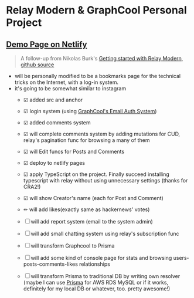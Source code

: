 # Relay Modern & GraphCool Personal Project

## [Demo Page on Netlify](https://useful-bookmarks.netlify.com/)

> A follow-up from Nikolas Burk's [Getting started with Relay Modern](https://blog.graph.cool/getting-started-with-relay-modern-46f8de6bd6ec),
> [github source](https://github.com/graphcool-examples/react-graphql/tree/master/quickstart-with-relay-modern)

- will be personally modified to be a bookmarks page for the technical tricks on the Internet, with a log-in system.
- it's going to be somewhat similar to instagram
  - &#9745; added src and anchor
  - &#9745; login system (using [GraphCool's Email Auth System](https://github.com/graphcool/templates/tree/master/auth/email-password))
  - &#9745; added comments system
  - &#9745; will complete comments system by adding mutations for CUD, relay's pagination func for browsing a many of them
  - &#9745; will Edit funcs for Posts and Comments
  - &#9745; deploy to netlify pages
  - &#9745; apply TypeScript on the project. Finally succeed installing typescript with relay without using unnecessary settings (thanks for CRA2!)
  - &#9745; will show Creator's name (each for Post and Comment)
  - &#9999; will add likes(exactly same as hackernews' votes)

  - &#9744; will add report system (email to the system admin)
  - &#9744; will add small chatting system using relay's subscription func
  - &#9744; will transform Graphcool to Prisma
  - &#9744; will add some kind of console page for stats and browsing users-posts-comments-likes relationships
  - &#9744; will transform Prisma to traditional DB by writing own resolver (maybe I can use [Prisma](https://gist.github.com/marktani/2cbbe6467cb66bc9959b63313a248988) for AWS RDS MySQL or if it works, definitely for my local DB or whatever, too. pretty awesome!)

